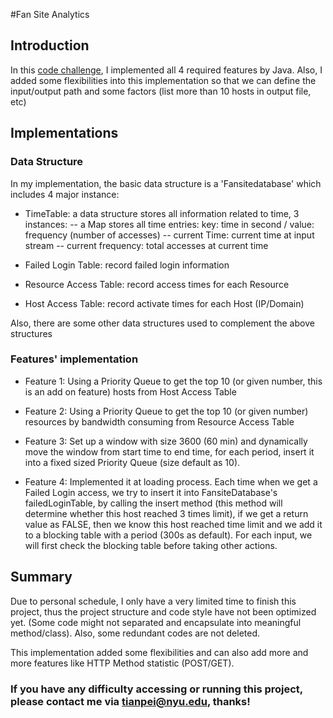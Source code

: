 #Fan Site Analytics

## Introduction

In this [code challenge](https://github.com/InsightDataScience/fansite-analytics-challenge), I implemented all 4 required features by Java. Also, I added some flexibilities into this implementation  so that we can define the input/output path and some factors (list more than 10 hosts in output file, etc)

## Implementations

### Data Structure

In my implementation, the basic data structure is a 'Fansitedatabase' which includes 4 major instance:

- TimeTable: a data structure stores all information related to time, 3 instances:
    -- a Map stores all time entries:  key: time in second / value: frequency (number of accesses)
    -- current Time: current time at input stream
    -- current frequency: total accesses at current time

- Failed Login Table: record failed login information

- Resource Access Table: record access times for each Resource

- Host Access Table: record activate times for each Host (IP/Domain)

Also, there are some other data structures used to complement the above structures

### Features' implementation

- Feature 1: Using a Priority Queue to get the top 10 (or given number, this is an add on feature) hosts from Host Access Table

- Feature 2: Using a Priority Queue to get the top 10 (or given number) resources by bandwidth consuming from Resource Access Table

- Feature 3: Set up a window with size 3600 (60 min) and dynamically move the window from start time to end time, for each period, insert it into a fixed sized Priority Queue (size default as 10).

- Feature 4: Implemented it at loading process. Each time when we get a Failed Login access, we try to insert it into FansiteDatabase's failedLoginTable, by calling the insert method (this method will determine whether this host reached 3 times limit), if we get a return value as FALSE, then we know this host reached time limit and we add it to a blocking table with a period (300s as default). For each input, we will first check the blocking table before taking other actions.

## Summary

Due to personal schedule, I only have a very limited time to finish this project, thus the project structure and code style have not been optimized yet. (Some code might not separated and encapsulate into meaningful method/class). Also, some redundant codes are not deleted.

This implementation added some flexibilities and can also add more and more features like HTTP Method statistic (POST/GET).  

### **If you have any difficulty accessing or running this project, please contact me via tianpei@nyu.edu, thanks!**
